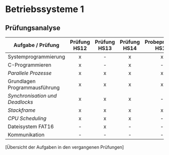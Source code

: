 # Betriebssysteme 1

## Prüfungsanalyse

Aufgabe / Prüfung               | Prüfung HS12  | Prüfung HS13  | Prüfung HS14  | Probeprüfung HS15  | Prüfung HS15  
------------------------------- | :-----------: | :-----------: | :------------:| :----------------: | :-----------:
Systemprogrammierung            | x             | -             | x             | x                  | x             
C-Programmieren                 | x             | -             | x             | -                  | x
*Parallele Prozesse*            | x             | x             | x             | x                  | x
Grundlagen Programmausführung   | x             | x             | x             | x                  | -
*Synchronisation und Deadlocks* | x             | x             | x             | -                  | x
*Stackframe*                    | x             | x             | x             | x                  | x
*CPU Scheduling*                | x             | x             | x             | -                  | x
Dateisystem FAT16               | -             | x             | -             | -                  | -
Kommunikation                   | -             | -             | -             | -                  | x
[Übersicht der Aufgaben in den vergangenen Prüfungen]
